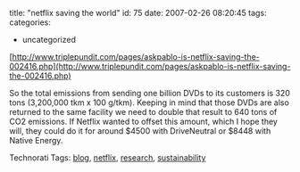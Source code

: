 title: "netflix saving the world"
id: 75
date: 2007-02-26 08:20:45
tags: 
categories: 
- uncategorized

[http://www.triplepundit.com/pages/askpablo-is-netflix-saving-the-002416.php](http://www.triplepundit.com/pages/askpablo-is-netflix-saving-the-002416.php)<span style="font-size:12pt;">

</span>

So the total emissions from sending one billion DVDs to its customers is 320 tons (3,200,000 tkm x 100 g/tkm). Keeping in mind that those DVDs are also returned to the same facility we need to double that result to 640 tons of CO2 emissions. If Netflix wanted to offset this amount, which I hope they will, they could do it for around $4500 with DriveNeutral or $8448 with Native Energy.

<!-- technorati tags start -->

Technorati Tags: [blog](http://www.technorati.com/tag/blog), [netflix](http://www.technorati.com/tag/netflix), [research](http://www.technorati.com/tag/research), [sustainability](http://www.technorati.com/tag/sustainability)
<!-- technorati tags end -->
